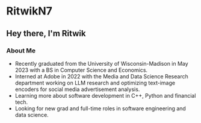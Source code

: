 # RitwikN7

<!--
**RitwikN7/RitwikN7** is a ✨ _special_ ✨ repository because its `README.md` (this file) appears on your GitHub profile.
-->

## Hey there, I'm Ritwik

### About Me
- Recently graduated from the University of Wisconsin-Madison in May 2023 with a BS in Computer Science and Economics.
- Interned at Adobe in 2022 with the Media and Data Science Research department working on LLM research and optimizing text-image encoders for social media advertisement analysis.
- Learning more about software development in C++, Python and financial tech.
- Looking for new grad and full-time roles in software engineering and data science.


